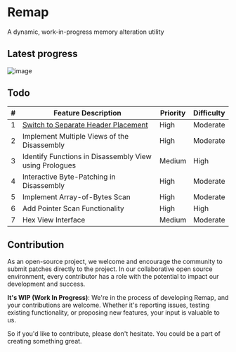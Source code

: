 # Remap

A dynamic, work-in-progress memory alteration utility

## Latest progress

![image](https://github.com/FemboyEngine/Remap/assets/93382765/fc077a9c-f5a5-4261-9870-d7c6b5817e40)

## Todo
| #   | Feature Description                                    | Priority | Difficulty |
| --- | ------------------------------------------------------ | -------- | ---------- |
| 1   | [Switch to Separate Header Placement](https://raw.githubusercontent.com/vector-of-bool/pitchfork/develop/data/spec.bs#src.header-placement.separate)                    | High     | Moderate   |
| 2   | Implement Multiple Views of the Disassembly            | High     | Moderate   |
| 3   | Identify Functions in Disassembly View using Prologues | Medium   | High       |
| 4   | Interactive Byte-Patching in Disassembly               | High     | Moderate   |
| 5   | Implement Array-of-Bytes Scan                          | High     | Moderate   |
| 6   | Add Pointer Scan Functionality                         | High     | High       |
| 7   | Hex View Interface                                     | Medium   | Moderate   |


## Contribution

As an open-source project, we welcome and encourage the community to submit patches directly to the project. In our collaborative open source environment, every contributor has a role with the potential to impact our development and success.

**It's WIP (Work In Progress)**: We're in the process of developing Remap, and your contributions are welcome. Whether it's reporting issues, testing existing functionality, or proposing new features, your input is valuable to us.

So if you'd like to contribute, please don't hesitate. You could be a part of creating something great.
